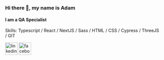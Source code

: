 ### Hi there 👋, my name is Adam
#### I am a QA Specialist

Skills: Typescript / React / NextJS / Sass / HTML / CSS / Cypress / ThreeJS / GIT

[<img src='https://cdn.jsdelivr.net/npm/simple-icons@3.0.1/icons/linkedin.svg' alt='linkedin' height='40'>](https://www.linkedin.com/in/adam-dunowski/)  [<img src='https://cdn.jsdelivr.net/npm/simple-icons@3.0.1/icons/facebook.svg' alt='facebook' height='40'>](https://www.facebook.com/adam.dunowski)  

